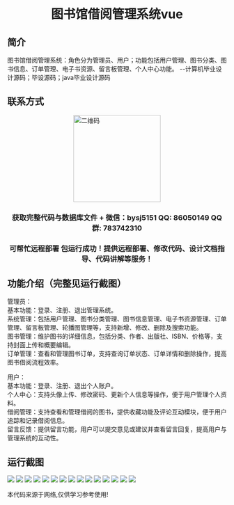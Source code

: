 <p><h1 align="center">图书馆借阅管理系统vue</h1></p>

## 简介
图书馆借阅管理系统：角色分为管理员、用户；功能包括用户管理、图书分类、图书信息、订单管理、电子书资源、留言板管理、个人中心功能。    --计算机毕业设计源码；毕设源码；java毕业设计源码


## 联系方式
<img src="https://bs-1329754181.cos.ap-shanghai.myqcloud.com/wx.jpg" alt="二维码" style="display: block; margin: 0 auto;" width="200px">
<p><h3 align="center">获取完整代码与数据库文件 + 微信：bysj5151 QQ: 86050149 QQ群: 783742310</h3></p>
<p><h3 align="center">可帮忙远程部署 包运行成功！提供远程部署、修改代码、设计文档指导、代码讲解等服务！</h3></p>

## 功能介绍（完整见运行截图）
管理员：  
基本功能：登录、注册、退出管理系统。  
系统管理：包括用户管理、图书分类管理、图书信息管理、电子书资源管理、订单管理、留言板管理、轮播图管理等，支持新增、修改、删除及搜索功能。  
图书管理：维护图书的详细信息，包括分类、作者、出版社、ISBN、价格等，支持封面上传和概要编辑。  
订单管理：查看和管理图书订单，支持查询订单状态、订单详情和删除操作，提高图书借阅流程效率。  

用户：  
基本功能：登录、注册、退出个人账户。  
个人中心：支持头像上传、修改密码、更新个人信息等操作，便于用户管理个人资料。  
借阅管理：支持查看和管理借阅的图书，提供收藏功能及评论互动模块，便于用户追踪和记录借阅信息。  
留言反馈：提供留言功能，用户可以提交意见或建议并查看留言回复，提高用户与管理系统的互动性。


## 运行截图
![](https://bs-1329754181.cos.ap-shanghai.myqcloud.com/ssm/LibraryLoanManagementSystem/img/001.jpg)
![](https://bs-1329754181.cos.ap-shanghai.myqcloud.com/ssm/LibraryLoanManagementSystem/img/002.jpg)
![](https://bs-1329754181.cos.ap-shanghai.myqcloud.com/ssm/LibraryLoanManagementSystem/img/003.jpg)
![](https://bs-1329754181.cos.ap-shanghai.myqcloud.com/ssm/LibraryLoanManagementSystem/img/004.jpg)
![](https://bs-1329754181.cos.ap-shanghai.myqcloud.com/ssm/LibraryLoanManagementSystem/img/005.jpg)
![](https://bs-1329754181.cos.ap-shanghai.myqcloud.com/ssm/LibraryLoanManagementSystem/img/006.jpg)
![](https://bs-1329754181.cos.ap-shanghai.myqcloud.com/ssm/LibraryLoanManagementSystem/img/007.jpg)
![](https://bs-1329754181.cos.ap-shanghai.myqcloud.com/ssm/LibraryLoanManagementSystem/img/008.jpg)
![](https://bs-1329754181.cos.ap-shanghai.myqcloud.com/ssm/LibraryLoanManagementSystem/img/009.jpg)
![](https://bs-1329754181.cos.ap-shanghai.myqcloud.com/ssm/LibraryLoanManagementSystem/img/010.jpg)
![](https://bs-1329754181.cos.ap-shanghai.myqcloud.com/ssm/LibraryLoanManagementSystem/img/011.jpg)
![](https://bs-1329754181.cos.ap-shanghai.myqcloud.com/ssm/LibraryLoanManagementSystem/img/012.jpg)
![](https://bs-1329754181.cos.ap-shanghai.myqcloud.com/ssm/LibraryLoanManagementSystem/img/013.jpg)
![](https://bs-1329754181.cos.ap-shanghai.myqcloud.com/ssm/LibraryLoanManagementSystem/img/014.jpg)
![](https://bs-1329754181.cos.ap-shanghai.myqcloud.com/ssm/LibraryLoanManagementSystem/img/015.jpg)

<p>本代码来源于网络,仅供学习参考使用!</p>
